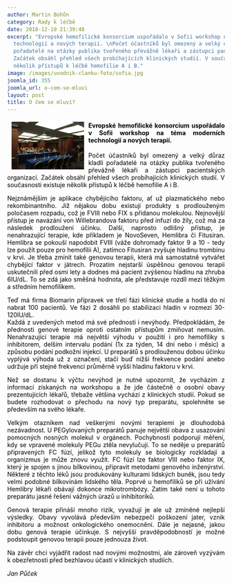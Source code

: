 ```yaml
---
author: Martin Bohůn
category: Rady k léčbě
date: 2018-12-19 21:39:48
excerpt: "Evropské hemofilické konsorcium uspořádalo v Sofii workshop na téma moderních
  technologií a nových terapií. \nPočet účastníků byl omezený a velký důraz kladli
  pořadatelé na otázky publika tvořeného převážně lékaři a zástupci pacientských organizací.
  Začátek obsáhl přehled všech probíhajících klinických studií. V současnosti existuje
  několik přístupů k léčbě hemofilie A i B."
image: /images/uvodnik-clanku-foto/sofia.jpg
joomla_id: 355
joomla_url: o-cem-se-mluvi
layout: post
title: O čem se mluví?
---
```


<h4 style="text-align: justify;"><img src="images/uvodnik-clanku-foto/sofia.jpg" border="0" width="168" height="110" style="float: left; margin-left: 10px; margin-right: 10px;" /><span style="color: #000000;">Evropské hemofilické konsorcium uspořádalo v Sofii workshop na téma moderních technologií a nových terapií. </span></h4>
<p style="text-align: justify;"><span style="color: #000000;">Počet účastníků byl omezený a velký důraz kladli pořadatelé na otázky publika tvořeného převážně lékaři a zástupci pacientských organizací. Začátek obsáhl přehled všech probíhajících klinických studií. V současnosti existuje několik přístupů k léčbě hemofilie A i B.</span></p>

<p style="text-align: justify;"><span style="color: #000000;">Nejznámějším je aplikace chybějícího faktoru, ať už plazmatického nebo rekombinantního. Již nějakou dobu existují produkty s prodlouženým poločasem rozpadu, což je FVIII nebo FIX s přidanou molekulou. Nejnovější přístup je navázání von Willebrandova faktoru před infuzí do žíly, což má za následek prodloužení účinku. Další, naprosto odlišný přístup, je nenahrazující terapie, kde příkladem je NovoSeven, Hemlibra či Fitusiran. Hemlibra se pokouší napodobit FVIII (váže dohromady faktor 9 a 10 - tedy lze použít pouze pro hemofilii A), zatímco Fitusiran zvyšuje hladinu trombinu v krvi. Je třeba zmínit také genovou terapii, která má samostatně vytvářet chybějící faktor v játrech. Prozatím nejstarší úspěšnou genovou terapii uskutečnili před osmi lety a dodnes má pacient zvýšenou hladinu na zhruba 6IU/dL. To se zdá jako směšná hodnota, ale představuje rozdíl mezi těžkým a středním hemofilikem.</span></p>
<p style="text-align: justify;"><span style="color: #000000;">Teď má firma Biomarin přípravek ve třetí fázi klinické studie a hodlá do ní nabrat 100 pacientů. Ve fázi 2 dosáhli po stabilizaci hladin v rozmezí 30-120IU/dL.</span><br /><span style="color: #000000;">Každá z uvedených metod má své přednosti i nevýhody. Předpokládám, že přednosti genové terapie oproti ostatním přístupům zmiňovat nemusím. Nenahrazující terapie má největší výhodu v použití i pro hemofiliky s inhibitorem, delším intervalu podání (1x za týden, 14 dní nebo i měsíc) a způsobu podání podkožní injekcí. U preparátů s prodlouženou dobou účinku vyplývá výhoda už z označení, stačí buď nižší frekvence podání anebo udržuje při stejné frekvenci průměrně vyšší hladinu faktoru v krvi.</span></p>
<p style="text-align: justify;"><span style="color: #000000;">Než se dostanu k výčtu nevýhod je nutné upozornit, že vycházím z informací získaných na workshopu a že jde částečně o osobní obavy prezentujících lékařů, třebaže většina vychází z klinických studií. Pokud se budete rozhodovat o přechodu na nový typ preparátu, spolehněte se především na svého lékaře.</span></p>
<p style="text-align: justify;"><span style="color: #000000;">Velkým otazníkem nad veškerými novými terapiemi je dlouhodobá nezávadnost. U PEGylovaných preparátů panuje největší obava z usazování pomocných nosných molekul v orgánech. Pochybnosti podporují měření, kdy se vpravené molekuly PEGu ztěla nevylučují. To se neděje u preparátů připravených FC fúzí, jelikož tyto </span><span style="color: #000000;">molekuly se biologicky rozkládají a organizmus je může znovu využít. FC fúzí lze faktor VIII nebo faktor IX, který je spojen s jinou bílkovinou, připravit metodami genového inženýrství. Některé z těchto léků jsou produkovány kulturami lidských buněk, jsou tedy velmi podobné bílkovinám lidského těla. Poprvé u hemofiliků se při užívání Hemlibry lékaři obávají dokonce mikrotrombózy. Zatím také není u tohoto preparátu jasné řešení </span><span style="color: #000000;">vážných úrazů u inhibitoriků.</span></p>
<p style="text-align: justify;"><span style="color: #000000;">Genová terapie přináší mnoho rizik, vyvažují je ale už zmíněné nejlepší výsledky. Obavy vyvolává především nebezpečí poškození jater, vznik inhibitoru a možnost onkologického onemocnění. Dále je nejasné, jakou dobu genová terapie účinkuje. S nejvyšší pravděpodobností je možné podstoupit genovou terapii pouze jednou</span><span style="color: #000000;">za život.</span></p>
<p style="text-align: justify;"><span style="color: #000000;">Na závěr chci vyjádřit radost nad novými možnostmi, ale zároveň vyzývám k obezřetnosti před bezhlavou účastí v klinických studiích.</span></p>
<p style="text-align: justify;"><em><span style="color: #000000;">Jan Půček</span></em></p>